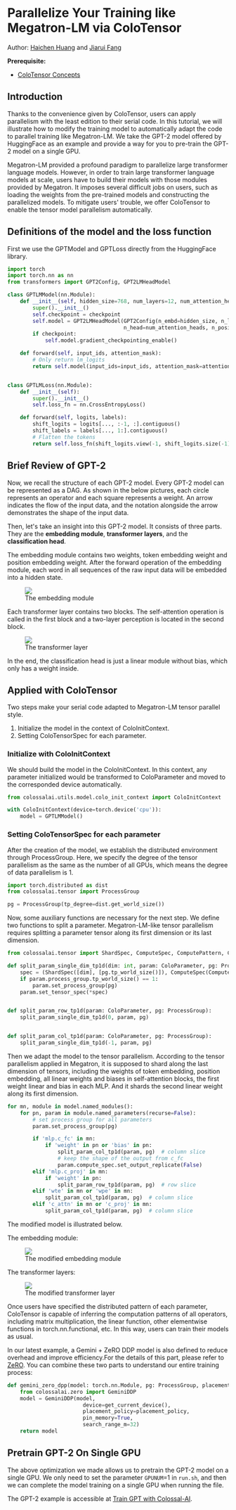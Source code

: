 # Parallelize Your Training like Megatron-LM via ColoTensor

Author: [Haichen Huang](https://github.com/1SAA) and [Jiarui Fang](https://github.com/feifeibear)

**Prerequisite:**
- [ColoTensor Concepts](../basics/colotensor_concept.md)

## Introduction

Thanks to the convenience given by ColoTensor, users can apply parallelism with the least edition to their serial code.
In this tutorial, we will illustrate how to modify the training model to automatically adapt the code to parallel training like Megatron-LM.
We take the GPT-2 model offered by HuggingFace as an example and provide a way for you to pre-train the GPT-2 model on a single GPU.

Megatron-LM provided a profound paradigm to parallelize large transformer language models.
However, in order to train large transformer language models at scale, users have to build their models with those modules provided by Megatron.
It imposes several difficult jobs on users, such as loading the weights from the pre-trained models and constructing the parallelized models.
To mitigate users' trouble, we offer ColoTensor to enable the tensor model parallelism automatically.

## Definitions of the model and the loss function

First we use the GPTModel and GPTLoss directly from the HuggingFace library.

```python
import torch
import torch.nn as nn
from transformers import GPT2Config, GPT2LMHeadModel

class GPTLMModel(nn.Module):
    def __init__(self, hidden_size=768, num_layers=12, num_attention_heads=12, max_seq_len=1024, vocab_size=50257, checkpoint=False):
        super().__init__()
        self.checkpoint = checkpoint
        self.model = GPT2LMHeadModel(GPT2Config(n_embd=hidden_size, n_layer=num_layers,
                                     n_head=num_attention_heads, n_positions=max_seq_len, n_ctx=max_seq_len, vocab_size=vocab_size))
        if checkpoint:
            self.model.gradient_checkpointing_enable()

    def forward(self, input_ids, attention_mask):
        # Only return lm_logits
        return self.model(input_ids=input_ids, attention_mask=attention_mask, use_cache=not self.checkpoint)[0]


class GPTLMLoss(nn.Module):
    def __init__(self):
        super().__init__()
        self.loss_fn = nn.CrossEntropyLoss()

    def forward(self, logits, labels):
        shift_logits = logits[..., :-1, :].contiguous()
        shift_labels = labels[..., 1:].contiguous()
        # Flatten the tokens
        return self.loss_fn(shift_logits.view(-1, shift_logits.size(-1)), shift_labels.view(-1))
```

## Brief Review of GPT-2

Now, we recall the structure of each GPT-2 model.
Every GPT-2 model can be represented as a DAG.
As shown in the below pictures, each circle represents an operator and each square represents a weight.
An arrow indicates the flow of the input data, and the notation alongside the arrow demonstrates the shape of the input data.

Then, let's take an insight into this GPT-2 model. It consists of three parts.
They are the **embedding module**, **transformer layers**, and the **classification head**.

The embedding module contains two weights, token embedding weight and position embedding weight.
After the forward operation of the embedding module, each word in all sequences of the raw input data will be embedded into a hidden state.

<figure style={{textAlign: "center"}}>
<img src="https://s2.loli.net/2022/08/17/omfkIEN6ui5jcL3.png"/>
<figcaption>The embedding module</figcaption>
</figure>

Each transformer layer contains two blocks. The self-attention operation is called in the first block and a two-layer perception is located in the second block.

<figure style={{textAlign: "center"}}>
<img src="https://s2.loli.net/2022/08/17/LAVzDlpRcj4dYeb.png"/>
<figcaption>The transformer layer</figcaption>
</figure>

In the end, the classification head is just a linear module without bias, which only has a weight inside.

## Applied with ColoTensor

Two steps make your serial code adapted to Megatron-LM tensor parallel style.
1. Initialize the model in the context of ColoInitContext.
2. Setting ColoTensorSpec for each parameter.

### Initialize with ColoInitContext

We should build the model in the ColoInitContext.
In this context, any parameter initialized would be transformed to ColoParameter and moved to the corresponded device automatically.

```python
from colossalai.utils.model.colo_init_context import ColoInitContext

with ColoInitContext(device=torch.device('cpu')):
    model = GPTLMModel()
```

### Setting ColoTensorSpec for each parameter

After the creation of the model, we establish the distributed environment through ProcessGroup.
Here, we specify the degree of the tensor parallelism as the same as the number of all GPUs, which means the degree of data parallelism is 1.

```python
import torch.distributed as dist
from colossalai.tensor import ProcessGroup

pg = ProcessGroup(tp_degree=dist.get_world_size())
```

Now, some auxiliary functions are necessary for the next step. We define two functions to split a parameter.
Megatron-LM-like tensor parallelism requires splitting a parameter tensor along its first dimension or its last dimension.

```python
from colossalai.tensor import ShardSpec, ComputeSpec, ComputePattern, ColoParameter, ProcessGroup

def split_param_single_dim_tp1d(dim: int, param: ColoParameter, pg: ProcessGroup):
    spec = (ShardSpec([dim], [pg.tp_world_size()]), ComputeSpec(ComputePattern.TP1D))
    if param.process_group.tp_world_size() == 1:
        param.set_process_group(pg)
    param.set_tensor_spec(*spec)


def split_param_row_tp1d(param: ColoParameter, pg: ProcessGroup):
    split_param_single_dim_tp1d(0, param, pg)


def split_param_col_tp1d(param: ColoParameter, pg: ProcessGroup):
    split_param_single_dim_tp1d(-1, param, pg)
```

Then we adapt the model to the tensor parallelism.
According to the tensor parallelism applied in Megatron, it is supposed to shard along the last dimension of tensors, including the weights of token embedding, position embedding, all linear weights and biases in self-attention blocks, the first weight linear and bias in each MLP.
And it shards the second linear weight along its first dimension.

```python
for mn, module in model.named_modules():
    for pn, param in module.named_parameters(recurse=False):
        # set process group for all parameters
        param.set_process_group(pg)

        if 'mlp.c_fc' in mn:
            if 'weight' in pn or 'bias' in pn:
                split_param_col_tp1d(param, pg)  # column slice
                # keep the shape of the output from c_fc
                param.compute_spec.set_output_replicate(False)
        elif 'mlp.c_proj' in mn:
            if 'weight' in pn:
                split_param_row_tp1d(param, pg)  # row slice
        elif 'wte' in mn or 'wpe' in mn:
            split_param_col_tp1d(param, pg)  # column slice
        elif 'c_attn' in mn or 'c_proj' in mn:
            split_param_col_tp1d(param, pg)  # column slice
```

The modified model is illustrated below.

The embedding module:

<figure style={{textAlign: "center"}}>
<img src="https://s2.loli.net/2022/08/17/Yu2xzXEabHV7pwe.png"/>
<figcaption>The modified embedding module</figcaption>
</figure>

The transformer layers:

<figure style={{textAlign: "center"}}>
<img src="https://s2.loli.net/2022/08/17/4HWsA2xz51IhPFO.png"/>
<figcaption>The modified transformer layer</figcaption>
</figure>

Once users have specified the distributed pattern of each parameter, ColoTensor is capable of inferring the computation patterns of all operators, including matrix multiplication, the linear function, other elementwise functions in torch.nn.functional, etc.
In this way, users can train their models as usual.

In our latest example, a Gemini + ZeRO DDP model is also defined to reduce overhead and improve efficiency.For the details of this part, please refer to [ZeRO](../features/zero_with_chunk.md). You can combine these two parts to understand our entire training process:

```python
def gemini_zero_dpp(model: torch.nn.Module, pg: ProcessGroup, placement_policy: str = "auto"):
    from colossalai.zero import GeminiDDP
    model = GeminiDDP(model,
                        device=get_current_device(),
                        placement_policy=placement_policy,
                        pin_memory=True,
                        search_range_m=32)
    return model
```

## Pretrain GPT-2 On Single GPU

The above optimization we made allows us to pretrain the GPT-2 model on a single GPU. We only need to set the parameter `GPUNUM`=1 in `run.sh`, and then we can complete the model training on a single GPU when running the file.

The GPT-2 example is accessible at [Train GPT with Colossal-AI](https://github.com/hpcaitech/ColossalAI/tree/main/examples/language/gpt).

<!-- doc-test-command: torchrun --standalone --nproc_per_node=1 parallelize_your_training_like_Megatron.py  -->
